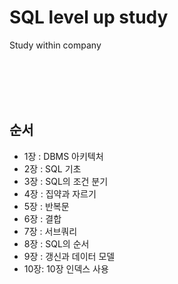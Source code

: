# SQL level up study


Study within company

  <br/><br/><br/><br/>

## 순서

- 1장 : DBMS 아키텍처
- 2장 : SQL 기초
- 3장 : SQL의 조건 분기
- 4장 : 집약과 자르기
- 5장 : 반복문
- 6장 : 결합
- 7장 : 서브쿼리
- 8장 : SQL의 순서
- 9장 : 갱신과 데이터 모델
- 10장: 10장 인덱스 사용
